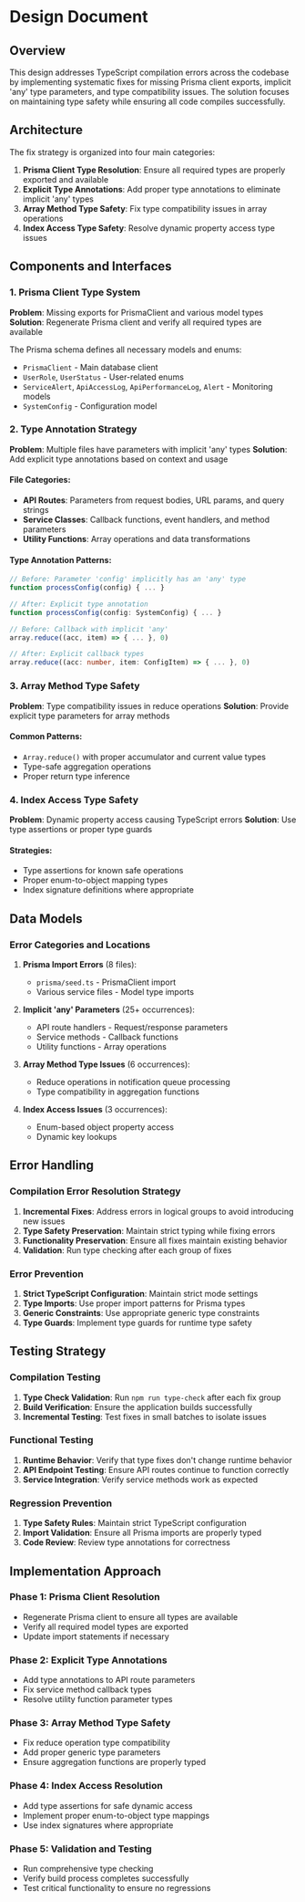 # Design Document

## Overview

This design addresses TypeScript compilation errors across the codebase by implementing systematic fixes for missing Prisma client exports, implicit 'any' type parameters, and type compatibility issues. The solution focuses on maintaining type safety while ensuring all code compiles successfully.

## Architecture

The fix strategy is organized into four main categories:

1. **Prisma Client Type Resolution**: Ensure all required types are properly exported and available
2. **Explicit Type Annotations**: Add proper type annotations to eliminate implicit 'any' types
3. **Array Method Type Safety**: Fix type compatibility issues in array operations
4. **Index Access Type Safety**: Resolve dynamic property access type issues

## Components and Interfaces

### 1. Prisma Client Type System

**Problem**: Missing exports for PrismaClient and various model types
**Solution**: Regenerate Prisma client and verify all required types are available

The Prisma schema defines all necessary models and enums:
- `PrismaClient` - Main database client
- `UserRole`, `UserStatus` - User-related enums
- `ServiceAlert`, `ApiAccessLog`, `ApiPerformanceLog`, `Alert` - Monitoring models
- `SystemConfig` - Configuration model

### 2. Type Annotation Strategy

**Problem**: Multiple files have parameters with implicit 'any' types
**Solution**: Add explicit type annotations based on context and usage

#### File Categories:
- **API Routes**: Parameters from request bodies, URL params, and query strings
- **Service Classes**: Callback functions, event handlers, and method parameters
- **Utility Functions**: Array operations and data transformations

#### Type Annotation Patterns:
```typescript
// Before: Parameter 'config' implicitly has an 'any' type
function processConfig(config) { ... }

// After: Explicit type annotation
function processConfig(config: SystemConfig) { ... }

// Before: Callback with implicit 'any'
array.reduce((acc, item) => { ... }, 0)

// After: Explicit callback types
array.reduce((acc: number, item: ConfigItem) => { ... }, 0)
```

### 3. Array Method Type Safety

**Problem**: Type compatibility issues in reduce operations
**Solution**: Provide explicit type parameters for array methods

#### Common Patterns:
- `Array.reduce()` with proper accumulator and current value types
- Type-safe aggregation operations
- Proper return type inference

### 4. Index Access Type Safety

**Problem**: Dynamic property access causing TypeScript errors
**Solution**: Use type assertions or proper type guards

#### Strategies:
- Type assertions for known safe operations
- Proper enum-to-object mapping types
- Index signature definitions where appropriate

## Data Models

### Error Categories and Locations

1. **Prisma Import Errors** (8 files):
   - `prisma/seed.ts` - PrismaClient import
   - Various service files - Model type imports

2. **Implicit 'any' Parameters** (25+ occurrences):
   - API route handlers - Request/response parameters
   - Service methods - Callback functions
   - Utility functions - Array operations

3. **Array Method Type Issues** (6 occurrences):
   - Reduce operations in notification queue processing
   - Type compatibility in aggregation functions

4. **Index Access Issues** (3 occurrences):
   - Enum-based object property access
   - Dynamic key lookups

## Error Handling

### Compilation Error Resolution Strategy

1. **Incremental Fixes**: Address errors in logical groups to avoid introducing new issues
2. **Type Safety Preservation**: Maintain strict typing while fixing errors
3. **Functionality Preservation**: Ensure all fixes maintain existing behavior
4. **Validation**: Run type checking after each group of fixes

### Error Prevention

1. **Strict TypeScript Configuration**: Maintain strict mode settings
2. **Type Imports**: Use proper import patterns for Prisma types
3. **Generic Constraints**: Use appropriate generic type constraints
4. **Type Guards**: Implement type guards for runtime type safety

## Testing Strategy

### Compilation Testing
1. **Type Check Validation**: Run `npm run type-check` after each fix group
2. **Build Verification**: Ensure the application builds successfully
3. **Incremental Testing**: Test fixes in small batches to isolate issues

### Functional Testing
1. **Runtime Behavior**: Verify that type fixes don't change runtime behavior
2. **API Endpoint Testing**: Ensure API routes continue to function correctly
3. **Service Integration**: Verify service methods work as expected

### Regression Prevention
1. **Type Safety Rules**: Maintain strict TypeScript configuration
2. **Import Validation**: Ensure all Prisma imports are properly typed
3. **Code Review**: Review type annotations for correctness

## Implementation Approach

### Phase 1: Prisma Client Resolution
- Regenerate Prisma client to ensure all types are available
- Verify all required model types are exported
- Update import statements if necessary

### Phase 2: Explicit Type Annotations
- Add type annotations to API route parameters
- Fix service method callback types
- Resolve utility function parameter types

### Phase 3: Array Method Type Safety
- Fix reduce operation type compatibility
- Add proper generic type parameters
- Ensure aggregation functions are properly typed

### Phase 4: Index Access Resolution
- Add type assertions for safe dynamic access
- Implement proper enum-to-object type mappings
- Use index signatures where appropriate

### Phase 5: Validation and Testing
- Run comprehensive type checking
- Verify build process completes successfully
- Test critical functionality to ensure no regressions